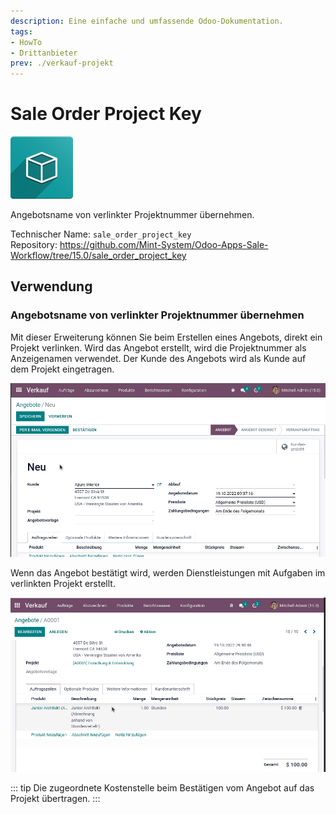 ```yaml
---
description: Eine einfache und umfassende Odoo-Dokumentation.
tags:
- HowTo
- Drittanbieter
prev: ./verkauf-projekt
---
```

# Sale Order Project Key
![icon_oms_box](assets/icon_oms_box.png)

Angebotsname von verlinkter Projektnummer übernehmen. 

Technischer Name: `sale_order_project_key`\
Repository: <https://github.com/Mint-System/Odoo-Apps-Sale-Workflow/tree/15.0/sale_order_project_key>

## Verwendung

### Angebotsname von verlinkter Projektnummer übernehmen

Mit dieser Erweiterung können Sie beim Erstellen eines Angebots, direkt ein Projekt verlinken. Wird das Angebot erstellt, wird die Projektnummer als Anzeigenamen verwendet. Der Kunde des Angebots wird als Kunde auf dem Projekt eingetragen.

![Sale Order Project Key](assets/Sale%20Order%20Project%20Key.gif)

Wenn das Angebot bestätigt wird, werden Dienstleistungen mit Aufgaben im verlinkten Projekt erstellt.

![Sale Order Project Key Confirmation](assets/Sale%20Order%20Project%20Key%20Confirmation.gif)

::: tip
Die zugeordnete Kostenstelle beim Bestätigen vom Angebot auf das Projekt übertragen.
:::